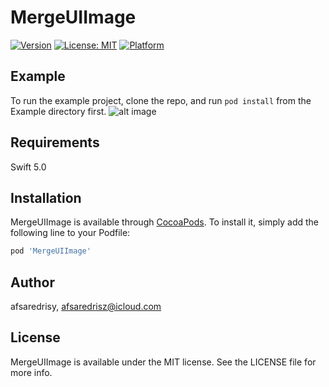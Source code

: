 # MergeUIImage
[![Version](https://img.shields.io/badge/Version%3F-0.1.0-green.svg)](https://GitHub.com/Naereen/StrapDown.js/graphs/commit-activity)
[![License: MIT](https://img.shields.io/badge/License-MIT-yellow.svg)](https://opensource.org/licenses/MIT)
[![Platform](https://img.shields.io/badge/Platform%3F-Swift-green.svg)](https://GitHub.com/Naereen/StrapDown.js/graphs/commit-activity)

## Example

To run the example project, clone the repo, and run `pod install` from the Example directory first.
![alt image](https://i.imgur.com/KsFtl7q.jpg)


## Requirements
Swift 5.0 
## Installation

MergeUIImage is available through [CocoaPods](https://cocoapods.org). To install
it, simply add the following line to your Podfile:

```ruby
pod 'MergeUIImage'
```

## Author

afsaredrisy, afsaredrisz@icloud.com

## License

MergeUIImage is available under the MIT license. See the LICENSE file for more info.
